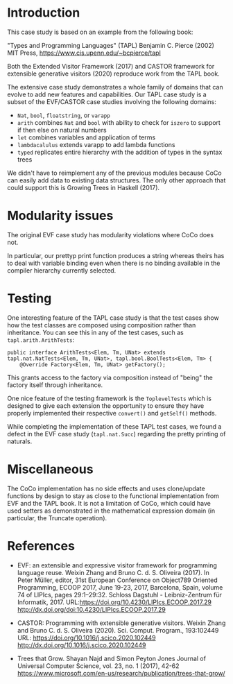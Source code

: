 # Introduction

This case study is based on an example from the following book:

   "Types and Programming Languages" (TAPL) 
    Benjamin C. Pierce (2002)
    MIT Press, https://www.cis.upenn.edu/~bcpierce/tapl

Both the Extended Visitor Framework (2017) and CASTOR framework for
extensible generative visitors (2020) reproduce work from the TAPL book. 

The extensive case study demonstrates a whole family of domains that can evolve
to add new features and capabilities. Our TAPL case study is a subset of the EVF/CASTOR
case studies involving the following domains:

* `Nat`, `bool`, `floatstring`, or `varapp`
* `arith` combines `Nat` and `bool` with ability to check for `iszero` to support if
  then else on natural numbers
* `let` combines variables and application of terms
* `lambdacalulus` extends varapp to add lambda functions
* `typed` replicates entire hierarchy with the addition of types in the syntax trees

We didn't have to reimplement any of the previous modules because CoCo can easily 
add data to existing data structures. The only other approach that could support
this is Growing Trees in Haskell (2017). 

# Modularity issues

The original EVF case study has modularity violations where CoCo does not.

In particular, our prettyp print function produces a string whereas theirs has 
to deal with variable binding even when there is no binding available in the
compiler hierarchy currently selected.

# Testing

One interesting feature of the TAPL case study is that the test cases show how
the test classes are composed using composition rather than inheritance. You can
see this in any of the test cases, such as `tapl.arith.ArithTests`:

```
public interface ArithTests<Elem, Tm, UNat> extends tapl.nat.NatTests<Elem, Tm, UNat>, tapl.bool.BoolTests<Elem, Tm> {
    @Override Factory<Elem, Tm, UNat> getFactory();
```

This grants access to the factory via composition instead of "being" the factory itself
through inheritance.

One nice feature of the testing framework is the `ToplevelTests` which is designed to
give each extension the opportunity to ensure they have properly implemented their
respective `convert()` and `getSelf()` methods.

While completing the implementation of these TAPL test cases, we found a defect 
in the EVF case study (`tapl.nat.Succ`) regarding the pretty printing of naturals.

# Miscellaneous

The CoCo implementation has no side effects and uses clone/update functions by design
to stay as close to the functional implementation from EVF and the TAPL book. It is 
not a limitation of CoCo, which could have used setters as demonstrated in the 
mathematical expression domain (in particular, the Truncate operation).

# References

* EVF: an extensible and expressive visitor framework for programming language reuse.
  Weixin Zhang and Bruno C. d. S. Oliveira (2017).
  In Peter Müller, editor, 31st European Conference on Object789 Oriented Programming, 
  ECOOP 2017, June 19-23, 2017, Barcelona, Spain, volume 74 of LIPIcs, pages 29:1–29:32. 
  Schloss Dagstuhl - Leibniz-Zentrum für Informatik, 2017. 
  URL:https://doi.org/10.4230/LIPIcs.ECOOP.2017.29
  http://dx.doi.org/doi:10.4230/LIPIcs.ECOOP.2017.29
  
* CASTOR: Programming with extensible generative visitors.
  Weixin Zhang and Bruno C. d. S. Oliveira (2020).
  Sci. Comput. Program., 193:102449
  URL: https://doi.org/10.1016/j.scico.2020.102449
  http://dx.doi.org/10.1016/j.scico.2020.102449
  
* Trees that Grow.
  Shayan Najd and Simon Peyton Jones
  Journal of Universal Computer Science, vol. 23, no. 1 (2017), 42-62
  https://www.microsoft.com/en-us/research/publication/trees-that-grow/
